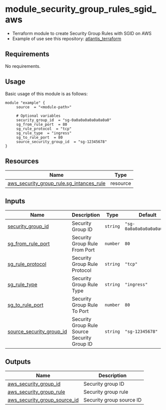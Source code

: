 # module_security_group_rules_sgid_aws

- Terraform module to create Security Group Rules with SGID on AWS
- Example of use see this repository: [atlantis_terraform](https://github.com/pdaambrosio/atlantis_terraform)

<!-- BEGIN_AUTOMATED_TF_DOCS_BLOCK -->
## Requirements

No requirements.
## Usage
Basic usage of this module is as follows:
```hcl
module "example" {
	 source  = "<module-path>"

	 # Optional variables
	 security_group_id  = "sg-0a0a0a0a0a0a0a0a0"
	 sg_from_rule_port  = 80
	 sg_rule_protocol  = "tcp"
	 sg_rule_type  = "ingress"
	 sg_to_rule_port  = 80
	 source_security_group_id  = "sg-12345678"
}
```
## Resources

| Name | Type |
|------|------|
| [aws_security_group_rule.sg_intances_rule](https://registry.terraform.io/providers/hashicorp/aws/latest/docs/resources/security_group_rule) | resource |
## Inputs

| Name | Description | Type | Default | Required |
|------|-------------|------|---------|:--------:|
| <a name="input_security_group_id"></a> [security\_group\_id](#input\_security\_group\_id) | Security Group ID | `string` | `"sg-0a0a0a0a0a0a0a0a0"` | no |
| <a name="input_sg_from_rule_port"></a> [sg\_from\_rule\_port](#input\_sg\_from\_rule\_port) | Security Group Rule From Port | `number` | `80` | no |
| <a name="input_sg_rule_protocol"></a> [sg\_rule\_protocol](#input\_sg\_rule\_protocol) | Security Group Rule Protocol | `string` | `"tcp"` | no |
| <a name="input_sg_rule_type"></a> [sg\_rule\_type](#input\_sg\_rule\_type) | Security Group Rule Type | `string` | `"ingress"` | no |
| <a name="input_sg_to_rule_port"></a> [sg\_to\_rule\_port](#input\_sg\_to\_rule\_port) | Security Group Rule To Port | `number` | `80` | no |
| <a name="input_source_security_group_id"></a> [source\_security\_group\_id](#input\_source\_security\_group\_id) | Security Group Rule Source Security Group ID | `string` | `"sg-12345678"` | no |
## Outputs

| Name | Description |
|------|-------------|
| <a name="output_aws_security_group_id"></a> [aws\_security\_group\_id](#output\_aws\_security\_group\_id) | Security group ID |
| <a name="output_aws_security_group_rule"></a> [aws\_security\_group\_rule](#output\_aws\_security\_group\_rule) | Security group rule |
| <a name="output_aws_security_group_source_id"></a> [aws\_security\_group\_source\_id](#output\_aws\_security\_group\_source\_id) | Security group source ID |
<!-- END_AUTOMATED_TF_DOCS_BLOCK -->